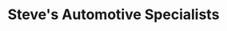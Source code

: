 ---
title: "Steve's Automotive Specialists"
url: /salt-lake-city/steves-automotive-specialists/
shop: Autowerkstatt
---